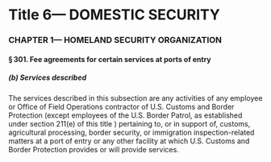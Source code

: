 
# Title 6— DOMESTIC SECURITY
### CHAPTER 1— HOMELAND SECURITY ORGANIZATION
#### § 301. Fee agreements for certain services at ports of entry
##### (b) Services described

The services described in this subsection are any activities of any employee or Office of Field Operations contractor of U.S. Customs and Border Protection (except employees of the U.S. Border Patrol, as established under section 211(e) of this title ) pertaining to, or in support of, customs, agricultural processing, border security, or immigration inspection-related matters at a port of entry or any other facility at which U.S. Customs and Border Protection provides or will provide services.
